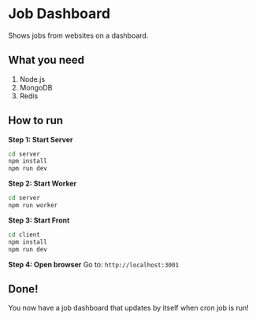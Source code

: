 # Job Dashboard

Shows jobs from websites on a dashboard.

## What you need
1. Node.js 
2. MongoDB
3. Redis

## How to run

**Step 1: Start Server**
```bash
cd server
npm install
npm run dev
```

**Step 2: Start Worker**
```bash
cd server
npm run worker
```

**Step 3: Start Front**
```bash
cd client
npm install
npm run dev
```

**Step 4: Open browser**
Go to: `http://localhost:3001`

## Done!
You now have a job dashboard that updates by itself when cron job is run!
